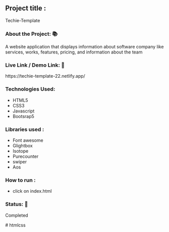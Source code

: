 <h2>Project title :</h2>
<p>Techie-Template</p>
<h3>About the Project: 📚</h3>
<p>A website application that displays information about software company like services, works, features, pricing, and information about the team</p>
<h3>Live Link / Demo Link: 🔗</h3>
<p>https://techie-template-22.netlify.app/</p>
<h3>Technologies Used: </h3>
<ul>
<li>HTML5</li>
<li>CSS3</li>
<li>Javascript</li>
<li>Bootsrap5</li>
</ul>
<h3>Libraries used :</h3>
<ul>
<li>Font awesome </li>
<li>Glightbox</li>
<li>Isotope</li>
<li>Purecounter</li>
<li>swiper</li>
<li>Aos</li>
</ul>
<h3>How to run :</h3>
<ul>
<li>click on index.html </li>
</ul>
<h3>Status: 📶</h3>
<p>Completed</p>
# htmlcss
